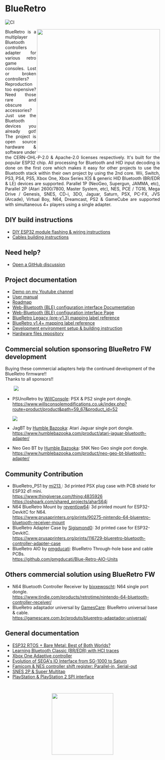 # BlueRetro
![CI](https://github.com/darthcloud/BlueRetro/workflows/CI/badge.svg)

<img align="right" src="https://cdn.hackaday.io/images/5521711598645122765.jpg" width="400"/>
<p style='text-align: justify;'>BlueRetro is a multiplayer Bluetooth controllers adapter for various retro game consoles. Lost or broken controllers? Reproduction too expensive? Need those rare and obscure accessories? Just use the Bluetooth devices you already got! The project is open source hardware & software under the CERN-OHL-P-2.0 & Apache-2.0 licenses respectively. It's built for the popular ESP32 chip. All processing for Bluetooth and HID input decoding is done on the first core which makes it easy for other projects to use the Bluetooth stack within their own project by using the 2nd core. Wii, Switch, PS3, PS4, PS5, Xbox One, Xbox Series X|S & generic HID Bluetooth (BR/EDR & LE) devices are supported. Parallel 1P (NeoGeo, Supergun, JAMMA, etc), Parallel 2P (Atari 2600/7800, Master System, etc), NES, PCE / TG16, Mega Drive / Genesis, SNES, CD-i, 3DO, Jaguar, Saturn, PSX, PC-FX, JVS (Arcade), Virtual Boy, N64, Dreamcast, PS2 & GameCube are supported with simultaneous 4+ players using a single adapter.</p>

## DIY build instructions
* [DIY ESP32 module flashing & wiring instructions](https://github.com/darthcloud/BlueRetro/wiki/BlueRetro-DIY-Build-Instructions)
* [Cables building instructions](https://github.com/darthcloud/BlueRetro/wiki/BlueRetro-Cables-Build-Instructions)

## Need help?
* [Open a GitHub discussion](https://github.com/darthcloud/BlueRetro/discussions)

## Project documentation
* [Demo on my Youtube channel](https://www.youtube.com/channel/UC9uPsTgDhUFKuS-9zxoLi9w/videos)
* [User manual](https://github.com/darthcloud/BlueRetro/wiki)
* [Roadmap](https://docs.google.com/spreadsheets/d/e/2PACX-1vTR9HpZM9DBp986BL8aVeUu7-rP161CXUoBpRx1uX2eSsB6fmjHF_v4mPWj_SDjaliEh6Rq6c2BL1qk/pubhtml)
* [Web-Bluetooth (BLE) configuration interface Documentation](https://hackaday.io/project/170365-blueretro/log/180020-web-bluetooth-ble-configuration-interface)
* [Web-Bluetooth (BLE) configuration interface Page](https://blueretro.io)
* [BlueRetro Legacy (pre-v1.3) mapping label reference](https://docs.google.com/spreadsheets/d/e/2PACX-1vRln_dhkahEIhq4FQY_p461r5qvLn-Hkl89ZtfyIOGAqdnPtQZ5Ihfsjvd94fRbaHX8wU3F-r2ODYbM/pubhtml)
* [BlueRetro v1.4+ mapping label reference](https://docs.google.com/spreadsheets/d/e/2PACX-1vT9rPK2__komCjELFpf0UYz0cMWwvhAXgAU7C9nnwtgEaivjsh0q0xeCEiZAMA-paMrneePV7IqdX48/pubhtml)
* [Development environment setup & building instruction](https://github.com/darthcloud/BlueRetroRoot)
* [Hardware files repository](https://github.com/darthcloud/BlueRetroHW)

## Commercial solution sponsoring BlueRetro FW development
Buying these commercial adapters help the continued development of the BlueRetro firmware!!\
Thanks to all sponsors!!

&emsp;&emsp;[![](https://www.willsconsolemodifications.co.uk/image/catalog/Logo.png)](https://www.willsconsolemodifications.co.uk/index.php?route=product/product&path=59_67&product_id=52)
* PSUnoRetro by [WillConsole](https://twitter.com/WillConsole): PSX & PS2 single port dongle.\
  https://www.willsconsolemodifications.co.uk/index.php?route=product/product&path=59_67&product_id=52

  [![](https://www.humblebazooka.com/images/HB_2021_white_rainbow_1200px.png)](https://www.humblebazooka.com)
* JagBT by [Humble Bazooka](https://twitter.com/humblebazooka): Atari Jaguar single port dongle.\
  https://www.humblebazooka.com/product/atari-jaguar-bluetooth-adapter/
* Neo Geo BT by [Humble Bazooka](https://twitter.com/humblebazooka): SNK Neo Geo single port dongle.\
  https://www.humblebazooka.com/product/neo-geo-bt-bluetooth-adapter/

## Community Contribution
* BlueRetro_PS1 by [mi213 ](https://twitter.com/mi213ger): 3d printed PSX plug case with PCB shield for ESP32 d1 mini.\
  https://www.thingiverse.com/thing:4835926 \
  https://oshpark.com/shared_projects/aharS64j
* N64 BlueRetro Mount by [reventlow64](https://twitter.com/reventlow): 3d printed mount for ESP32-DevkitC for N64.\
  https://www.prusaprinters.org/prints/90275-nintendo-64-blueretro-bluetooth-receiver-mount
* BlueRetro Adapter Case by [Sigismond0](https://twitter.com/Sigismond0): 3d printed case for ESP32-DevkitC.\
  https://www.prusaprinters.org/prints/116729-blueretro-bluetooth-controller-adapter-case
* BlueRetro AIO by [pmgducati](https://github.com/pmgducati): BlueRetro Through-hole base and cable PCBs.\
  https://github.com/pmgducati/Blue-Retro-AIO-Units

## Others commercial solution using BlueRetro FW
* N64 Bluetooth Controller Receiver by [bixxewoscht](https://twitter.com/bixxewoscht): N64 single port dongle.\
  https://www.tindie.com/products/retrotime/nintendo-64-bluetooth-controller-receiver/
* BlueRetro adaptador universal by [GamesCare](https://twitter.com/MichelinFabio): BlueRetro universal base & cable.\
  https://gamescare.com.br/produto/blueretro-adaptador-universal/

## General documentation
* [ESP32 RTOS + Bare Metal: Best of Both Worlds?](https://hackaday.io/project/170365/log/189836-esp32-rtos-bare-metal-best-of-both-worlds)
* [Learning Bluetooth Classic (BR/EDR) with HCI traces](https://hackaday.io/project/170365-blueretro/log/178249-learning-bluetooth-classic-bredr-with-hci-traces)
* [Xbox One Adaptive controller](https://hackaday.io/project/170365-blueretro/log/179869-xbox-one-adaptive-controller)
* [Evolution of SEGA's IO Interface from SG-1000 to Saturn](https://hackaday.io/project/170365-blueretro/log/180790-evolution-of-segas-io-interface-from-sg-1000-to-saturn)
* [Famicom & NES controller shift register: Parallel-in, Serial-out](https://hackaday.io/project/170365-blueretro/log/181368-famicom-nes-controller-shift-register-parallel-in-serial-out)
* [SNES 2P & Super Multitap](https://hackaday.io/project/170365-blueretro/log/181686-2020-08-04-progress-update-sfcsnes-support)
* [PlayStation & PlayStation 2 SPI interface](https://hackaday.io/project/170365-blueretro/log/186471-playstation-playstation-2-spi-interface)

<br><p align="center"><img src="https://cdn.hackaday.io/images/4560691598833898038.png" height="200"/></p>
